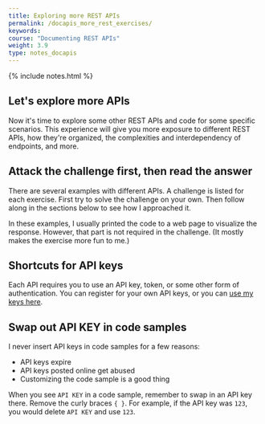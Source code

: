 ```yaml
---
title: Exploring more REST APIs
permalink: /docapis_more_rest_exercises/
keywords: 
course: "Documenting REST APIs"
weight: 3.9
type: notes_docapis
---
```

{% include notes.html %}

## Let's explore more APIs
Now it's time to explore some other REST APIs and code for some specific scenarios. This experience will give you more exposure to different REST APIs, how they're organized, the complexities and interdependency of endpoints, and more.

## Attack the challenge first, then read the answer
There are several examples with different APIs. A challenge is listed for each exercise. First try to solve the challenge on your own. Then follow along in the sections below to see how I approached it.

In these examples, I usually printed the code to a web page to visualize the response. However, that part is not required in the challenge. (It mostly makes the exercise more fun to me.)

## Shortcuts for API keys
Each API requires you to use an API key, token, or some other form of authentication. You can register for your own API keys, or you can [use my keys here](http://learnapidoc.com/apikeys.txt).

## Swap out API KEY in code samples
I never insert API keys in code samples for a few reasons:

* API keys expire
* API keys posted online get abused
* Customizing the code sample is a good thing

When you see `API KEY` in a code sample, remember to swap in an API key there. Remove the curly braces `{ }`. For example, if the API key was `123`, you would delete `API KEY` and use `123`.